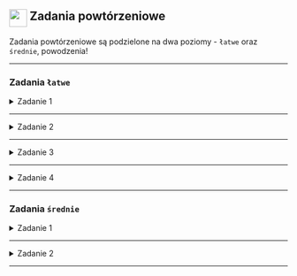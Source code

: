 ##  <img width=32 align='top' src='https://www.svgrepo.com/show/132029/homework.svg' /> Zadania powtórzeniowe

Zadania powtórzeniowe są podzielone na dwa poziomy - `łatwe` oraz `średnie`, powodzenia!

---

### Zadania `łatwe`

<details>
  <summary> Zadanie 1 </summary>

  Stwórz komponent licznika z limiterem, licznik ma posiadać przycisk zwiększający liczbę o jeden, a także zmniejszający o jeden oraz przycisk resetujący do 0.
  Limiter licznika ma działać na zasadzie wykrycia jeżeli w ciągu sekundy został wciśniety więcej niż raz przycisk to ma dodać lub odjąć tylko pojedyńczą wartość.
  
  #### Mechanizm limitera kliknięć
  
  #### Używamy useRef do przechowywania:
  - Czasu ostatniego kliknięcia (np. `clickTimerRef`)
  - Liczby kliknięć w ciągu sekundy (np. `clickCountRef`)
  
  #### Funkcja handleCountChange
  - Sprawdza czas między kliknięciami
  - Dozwala tylko na jedną zmianę licznika w ciągu sekundy
  - Resetuje licznik kliknięć po upływie sekundy

</details>

---

<details>
  <summary> Zadanie 2 </summary>

  Stwórz komponent który przyjmuje listę użytkowników i posiada opcję sortowania po wieku lub czasie sesji.

  #### Zarządzanie sortowaniem
  - Stan `sortCriteria` przechowuje aktualnie wybrany klucz sortowania
  - Stan `sortDirection` określa kierunek sortowania (rosnąco/malejąco)
    
  #### Mechanizm sortowania
  - Wykorzystano `useMemo` dla wydajnego sortowania
  - Możliwość sortowania po `wieku` lub `czasie sesji`
  - Przełączanie kierunku sortowania przy ponownym kliknięciu

  #### Interfejs użytkownika
  - Przyciski do wyboru kryterium sortowania
  - Strzałki informujące o aktualnym kierunku sortowania
  - Lista użytkowników renderowana za pomocą `FlatList`

  <details>
    <summary>Zbiór danych do wykorzystania</summary>

  ```jsx
 const users = [
    { name: "Jan Kowalski", age: 25, city: "Warszawa", isActive: true, sessionTime: 45 },
    { name: "Anna Nowak", age: 30, city: "Kraków", isActive: false, sessionTime: 22 },
    { name: "Piotr Wiśniewski", age: 2, city: "Gdańsk", isActive: true, sessionTime: 5 },
    { name: "Magdalena Dąbrowska", age: 35, city: "Wrocław", isActive: true, sessionTime: 60 },
    { name: "Tomasz Lewandowski", age: 3, city: "Poznań", isActive: false, sessionTime: 8 },
    { name: "Katarzyna Zielińska", age: 22, city: "Łódź", isActive: true, sessionTime: 38 },
    { name: "Michał Szymański", age: 40, city: "Lublin", isActive: true, sessionTime: 55 },
    { name: "Agnieszka Błaszczyk", age: 33, city: "Katowice", isActive: false, sessionTime: 27 },
    { name: "Robert Majewski", age: 10, city: "Szczecin", isActive: true, sessionTime: 20 },
    { name: "Alicja Jankowska", age: 27, city: "Bydgoszcz", isActive: true, sessionTime: 42 },
    { name: "Marcin Kwiatkowski", age: 32, city: "Białystok", isActive: false, sessionTime: 18 },
    { name: "Monika Grabowska", age: 26, city: "Gdynia", isActive: true, sessionTime: 35 },
    { name: "Krzysztof Nowicki", age: 38, city: "Katowice", isActive: true, sessionTime: 50 },
    { name: "Joanna Adamczyk", age: 29, city: "Wrocław", isActive: false, sessionTime: 15 },
    { name: "Grzegorz Piotrowski", age: 41, city: "Lublin", isActive: true, sessionTime: 57 },
    { name: "Barbara Michalska", age: 36, city: "Poznań", isActive: true, sessionTime: 48 },
    { name: "Adam Kaczmarczyk", age: 24, city: "Warszawa", isActive: false, sessionTime: 30 },
    { name: "Elżbieta Kowalczyk", age: 47, city: "Kraków", isActive: true, sessionTime: 52 },
    { name: "Rafał Mazur", age: 31, city: "Gdańsk", isActive: true, sessionTime: 40 },
    { name: "Dorota Wojciechowska", age: 34, city: "Szczecin", isActive: false, sessionTime: 25 },
    { name: "Konrad Janicki", age: 37, city: "Łódź", isActive: true, sessionTime: 53 },
    { name: "Patrycja Lewandowska", age: 23, city: "Bydgoszcz", isActive: true, sessionTime: 35 },
    { name: "Łukasz Zalewski", age: 42, city: "Wrocław", isActive: false, sessionTime: 20 },
    { name: "Natalia Krawczyk", age: 28, city: "Katowice", isActive: true, sessionTime: 45 },
    { name: "Dawid Kowalewski", age: 13, city: "Lublin", isActive: true, sessionTime: 15 },
    { name: "Ewelina Kamińska", age: 26, city: "Gdańsk", isActive: false, sessionTime: 22 },
    { name: "Sebastian Zając", age: 33, city: "Warszawa", isActive: true, sessionTime: 38 },
    { name: "Justyna Woźniak", age: 30, city: "Poznań", isActive: true, sessionTime: 42 },
    { name: "Marek Górski", age: 44, city: "Kraków", isActive: false, sessionTime: 16 },
    { name: "Karolina Dudek", age: 7, city: "Szczecin", isActive: true, sessionTime: 10 },
    { name: "Jacek Pawlak", age: 36, city: "Łódź", isActive: true, sessionTime: 47 },
    { name: "Aleksandra Górecka", age: 25, city: "Bydgoszcz", isActive: false, sessionTime: 28 },
    { name: "Paweł Rutkowski", age: 41, city: "Gdynia", isActive: true, sessionTime: 56 },
    { name: "Izabela Kozłowska", age: 29, city: "Wrocław", isActive: true, sessionTime: 40 },
    { name: "Szymon Marek", age: 35, city: "Katowice", isActive: false, sessionTime: 17 },
    { name: "Marta Kowalska", age: 32, city: "Lublin", isActive: true, sessionTime: 44 },
    { name: "Wojciech Nowak", age: 38, city: "Poznań", isActive: true, sessionTime: 51 },
    { name: "Dominika Mazurek", age: 24, city: "Warszawa", isActive: false, sessionTime: 32 },
    { name: "Artur Janowski", age: 43, city: "Kraków", isActive: true, sessionTime: 54 },
    { name: "Weronika Sikora", age: 31, city: "Gdańsk", isActive: true, sessionTime: 39 },
    { name: "Daniel Pawelec", age: 37, city: "Szczecin", isActive: false, sessionTime: 26 },
    { name: "Kinga Kowalczyk", age: 26, city: "Łódź", isActive: true, sessionTime: 36 },
    { name: "Maciej Sikora", age: 40, city: "Bydgoszcz", isActive: true, sessionTime: 52 },
    { name: "Sylwia Zawadzka", age: 28, city: "Wrocław", isActive: false, sessionTime: 21 },
    { name: "Marcin Gutowski", age: 33, city: "Katowice", isActive: true, sessionTime: 41 },
    { name: "Renata Jabłońska", age: 39, city: "Lublin", isActive: true, sessionTime: 49 },
    { name: "Damian Kaczmar", age: 25, city: "Poznań", isActive: false, sessionTime: 19 },
    { name: "Angelika Mazur", age: 34, city: "Warszawa", isActive: true, sessionTime: 46 },
    { name: "Adrian Nowicki", age: 15, city: "Gdańsk", isActive: true, sessionTime: 16 },
    { name: "Kamila Lisowska", age: 30, city: "Kraków", isActive: false, sessionTime: 24 },
    { name: "Dariusz Michalski", age: 16, city: "Szczecin", isActive: true, sessionTime: 14 },
    { name: "Martyna Grabowska", age: 27, city: "Łódź", isActive: true, sessionTime: 37 },
    { name: "Jarosław Wróblewski", age: 45, city: "Bydgoszcz", isActive: false, sessionTime: 13 },
    { name: "Żaneta Sikora", age: 20, city: "Wrocław", isActive: true, sessionTime: 33 },
    { name: "Radosław Kozioł", age: 41, city: "Katowice", isActive: true, sessionTime: 55 },
    { name: "Edyta Marek", age: 32, city: "Lublin", isActive: false, sessionTime: 29 },
    { name: "Mateusz Pawłowski", age: 38, city: "Poznań", isActive: true, sessionTime: 47 },
    { name: "Paulina Jankowska", age: 26, city: "Warszawa", isActive: true, sessionTime: 43 },
    { name: "Mariusz Kowalczyk", age: 43, city: "Gdańsk", isActive: false, sessionTime: 18 },
    { name: "Justyna Adamska", age: 31, city: "Kraków", isActive: true, sessionTime: 41 },
    { name: "Bartosz Mazurek", age: 37, city: "Szczecin", isActive: true, sessionTime: 50 },
    { name: "Anna Wojciechowska", age: 28, city: "Łódź", isActive: false, sessionTime: 23 },
    { name: "Kamil Lewicki", age: 40, city: "Bydgoszcz", isActive: true, sessionTime: 53 },
    { name: "Dominika Skolimowska", age: 24, city: "Lublin", isActive: true, sessionTime: 34 },
    { name: "Michał Nowak", age: 25, city: "Katowice", isActive: false, sessionTime: 27 },
    { name: "Klaudia Zielińska", age: 9, city: "Lublin", isActive: true, sessionTime: 12 },
    { name: "Piotr Mazur", age: 34, city: "Poznań", isActive: true, sessionTime: 45 },
    { name: "Agata Jankowska", age: 30, city: "Warszawa", isActive: false, sessionTime: 20 },
    { name: "Rafał Krawczyk", age: 12, city: "Gdańsk", isActive: true, sessionTime: 14 },
    { name: "Monika Dudek", age: 27, city: "Kraków", isActive: true, sessionTime: 39 },
    { name: "Tomasz Wojciechowski", age: 36, city: "Szczecin", isActive: false, sessionTime: 31 },
    { name: "Katarzyna Kowalczyk", age: 31, city: "Łódź", isActive: true, sessionTime: 42 },
    { name: "Łukasz Nowicki", age: 4, city: "Bydgoszcz", isActive: true, sessionTime: 7 },
    { name: "Natalia Mazurek", age: 29, city: "Wrocław", isActive: false, sessionTime: 25 },
    { name: "Adam Jankowski", age: 38, city: "Katowice", isActive: true, sessionTime: 48 },
    { name: "Barbara Sikora", age: 32, city: "Lublin", isActive: true, sessionTime: 44 },
    { name: "Krzysztof Lewandowski", age: 26, city: "Poznań", isActive: false, sessionTime: 33 },
    { name: "Weronika Kowalska", age: 17, city: "Warszawa", isActive: true, sessionTime: 18 },
    { name: "Szymon Nowak", age: 35, city: "Gdańsk", isActive: true, sessionTime: 46 },
    { name: "Aleksandra Zielińska", age: 30, city: "Kraków", isActive: false, sessionTime: 21 },
    { name: "Marcin Pawłowski", age: 43, city: "Szczecin", isActive: true, sessionTime: 54 },
    { name: "Patrycja Mazur", age: 28, city: "Łódź", isActive: true, sessionTime: 37 },
    { name: "Daniel Kaczmarczyk", age: 7, city: "Bydgoszcz", isActive: false, sessionTime: 9 },
    { name: "Ewelina Kowalczyk", age: 33, city: "Wrocław", isActive: true, sessionTime: 40 },
    { name: "Grzegorz Nowicki", age: 13, city: "Katowice", isActive: true, sessionTime: 15 },
    { name: "Joanna Lewandowska", age: 25, city: "Lublin", isActive: false, sessionTime: 30 },
    { name: "Marek Janicki", age: 9, city: "Poznań", isActive: true, sessionTime: 11 },
    { name: "Julia Wojciechowska", age: 34, city: "Warszawa", isActive: true, sessionTime: 47 }
];
  ```
    
  </details>
  
</details>

---

<details>
  <summary> Zadanie 3 </summary>
  Gra w zgadywanie liczby polega na tym, że komputer losuje liczbę z zakresu i użytkownik ma 3 szansy na zgadniecie liczby.
  Utwórz komponent, który posiada pole wprowadzenia liczby przez użytkownika, z każdym nie udanym trafieniem zapełnia się na kolor czerwony jedno z trzech kółek pod polem zatwierdzenia liczby.
  
  #### Inicjalizacja stanu
  - W komponencie wykorzystaj `useState` do przechowywania liczby prób, wartości wprowadzonej przez użytkownika oraz wylosowanej liczby.
  #### Losowanie liczby
  - Na początku gry, za pomocą `Math.random`, wylosuj liczbę z przedziału 1-15 i zapisz ją w stanie.
  #### Obsługa wprowadzenia
  - Użyj `TextInput` do wprowadzenia liczby przez użytkownika. Zaktualizuj stan za pomocą `onChangeText`.
  #### Logika gry
  - Dodaj funkcję `handleGuess`, która będzie sprawdzać, czy wprowadzona liczba jest poprawna i aktualizować stan liczby prób.
  #### Wyświetlanie prób
  - Utwórz 3 kółka, które będą zmieniać kolor na czerwony przy każdej nieudanej próbie, a przy udanej na zielono. Użyj `map` do generowania kółek.
  
</details>

---

<details>

  <summary> Zadanie 4 </summary>
  Stwórz aplikację, która wyświetla listę przedmiotów i pozwala użytkownikowi filtrować je na podstawie wpisanego tekstu.
  Jeżeli danego przedmiotu nie będzie w zbiorze danych to pole wprowadzania ma się wyszarzyć i "wyłączyć".
  

  #### Inicjalizacja stanu: 
  
  - Użyj `useState` do zarządzania listą przedmiotów oraz tekstem filtra.
  - Wykorzystaj `useEffect`, aby zaktualizować filtrowaną listę za każdym razem, gdy zmienia się tekst filtra.
  - Zastosuj `useMemo` do obliczania filtrowanej listy tylko wtedy, gdy zmienia się tekst filtra.

  <details>
    <summary>Zbiór danych do wykorzystania</summary>

  ```jsx
const beerList = [
  "Heineken",
  "Budweiser",
  "Guinness",
  "Corona",
  "Amstel",
  "Stella Artois",
  "Beck's",
  "Carlsberg",
  "Miller",
  "Coors",
  "Hoegaarden",
  "Blue Moon",
  "Peroni",
  "Kronenbourg",
  "Samuel Adams",
  "Sierra Nevada",
  "Newcastle Brown Ale",
  "Pilsner Urquell",
  "Asahi",
  "Kirin",
  "Sapporo",
  "Tsingtao",
  "Yuengling",
  "Foster's",
  "Tiger Beer",
  "Dos Equis",
  "Tecate",
  "Modelo",
  "Sol",
  "Lech",
  "Żywiec",
  "Tyskie",
  "Okocim",
  "Carling",
  "Bitburger",
  "Warsteiner",
  "Paulaner",
  "Spaten",
  "Weihenstephaner",
  "Franziskaner",
  "Augustiner",
  "Grolsch",
  "Dommelsch",
  "Leffe",
  "Chimay",
  "Duvel",
  "Orval",
  "Jurajska pomarańcza",
  "La Chouffe",
  "Rochefort",
  "Grimbergen",
  "Affligem",
  "Delirium Tremens",
  "Palm",
  "Hoegaarden Rosée",
  "Maredsous",
  "Corsendonk",
  "Brouwerij't IJ",
  "Bavaria",
  "Jupiler",
  "Pilsner",
  "Kozel",
  "Staropramen",
  "Velkopopovický Kozel",
  "Budvar",
  "Gambrinus",
  "Birell",
  "Radegast",
  "Zlatopramen",
  "Starobrno",
  "Clausthaler",
  "Schneider Weisse",
  "Erdinger",
  "Oettinger",
  "Löwenbräu",
  "Hacker-Pschorr",
  "Ayinger",
  "Weihenstephan",
  "Radeberger",
  "Reissdorf",
  "Früh",
  "Gaffel",
  "Schöfferhofer",
  "König Pilsener",
  "Henninger",
  "Störtebeker",
  "Baltika",
  "Zywiec Porter",
  "Fuller's",
  "Young's",
  "Boddingtons",
  "Old Speckled Hen",
  "Tennent's",
  "Brahma",
  "Skol",
  "Antarctica",
  "Cristal",
  "Cusqueña",
  "Pilsen Callao",
  "Quilmes",
  "Victoria Bitter"
];
  ```
    
  </details>
  
</details>

---


### Zadania `średnie`


<details>
  <summary> Zadanie 1 </summary>

  Stwórz gre "EmojiClicker", polegającą na klikaniu przycisku w aplikacji, który w efekcie będzie zwiększał licznik kliknięć, przy odpowiednim progu kliknięć będzie możliwość sprzedaży osiągniecia (dowolna tablica 10 osiągnięć którymi ikonami będą emoji). Osiągnięcia będzie można sprzedać aby zwiększyć ilość monet (dodatkowe pole w prawym górnym rogu ekranu) przy jednoczesnym odjęciu ilości kliknięć (oraz usunięciu osiągniecia z tablicy). Na górnym pasku będzie widniał sklep, który będzie miał możliwe modifikatory klikniecia do zakupienia: 10x - 1 000 monet, 20x - 20 000 monet, 50x - 500 000 monet, 100x - 1 000 000 monet. Zakupiony modifykator będzie modyfikował ilość uzyskanych kliknieć w przycisk w zależności od mnożnika.
  
  #### Struktura Kontekstu
  - Użyj `useState()` do zarządzania stanem gry
  - Przechowuj stan: `kliknięcia`, `monety`, `osiągnięcia`, `modyfikatory`
  - Stwórz funkcje do obsługi `kliknięć`, `sprzedaży osiągnięć` i `zakupu modyfikatorów`

  #### Komponenty do zaimplementowania
  - EmojiClicker: Główny ekran gry
  - Górny pasek z monetami i sklepem
  - Przycisk główny do klikania
  - Lista osiągnięć
  - Modal sklepu z modyfikatorami

  #### Logika Gry

  - Kliknięcia zwiększają licznik
  - Osiągnięcia można sprzedać za monety, wtedy ilość kliknięć jest redukowana o próg osiągniecia, a monety dodawane są do stanu konta.
  - Modyfikatory zwiększają wartość kliknięć

  #### Kolejne kroki

  - Dodaj walidację zakupu modyfikatorów
  - Zaimplementuj modal sklepu

  <details>
    <summary>Informacje dodatkowe</summary>

  ```jsx
const INITIAL_ACHIEVEMENTS = [
  { id: 1, emoji: '🚀', threshold: 10, coins: 50 },
  { id: 2, emoji: '🏆', threshold: 500, coins: 100 },
  { id: 3, emoji: '🌟', threshold: 1000, coins: 250 },
  { id: 4, emoji: '💎', threshold: 2500, coins: 500 },
  { id: 5, emoji: '🌈', threshold: 5000, coins: 1000 },
  { id: 6, emoji: '🚀', threshold: 10000, coins: 2500 },
  { id: 7, emoji: '🏆', threshold: 25000, coins: 5000 },
  { id: 8, emoji: '🌟', threshold: 50000, coins: 10000 },
  { id: 9, emoji: '💎', threshold: 100000, coins: 25000 },
  { id: 10, emoji: '🌈', threshold: 250000, coins: 50000 }
];

const MODIFIERS = [
  { multiplier: 10, cost: 1000, label: '10x' },
  { multiplier: 20, cost: 20000, label: '20x' },
  { multiplier: 50, cost: 500000, label: '50x' },
  { multiplier: 100, cost: 1000000, label: '100x' }
];
  ```
  </details>

  <div display='inline'>
    
  ![obraz](https://github.com/user-attachments/assets/6f66ea4f-6f23-4b75-a73a-b702184f2ade)
  ![obraz](https://github.com/user-attachments/assets/8dc0a166-5ab3-4015-91a8-7d4d23399e1a)

  </div>

  #### Komponent `modal`
  Modal jest specjalnym komponentem interfejsu użytkownika, który wyświetla treść nad aktualnym ekranem, tworząc efekt nakładki lub okna dialogowego.
  ```jsx
<Modal
    animationType="slide" // Rodzaj animacji : {slide, fade}
    transparent={true}    // Czy tło jest przezroczyste: {true,false}
    visible={false}     // Czy modal jest widoczny: {true,false}
    onRequestClose={() => {}} // Funkcja przy zamknięciu (wymagane na Androidzie)
>
  {/* Zawartość modala */}
</Modal>
  ```
  Przykład wykorzystania komponentu `modal`
  ```jsx
const [modalVisible, setModalVisible] = useState(false);

return (
  <View>
    <Modal
      animationType="slide"
      transparent={true}
      visible={modalVisible}
      onRequestClose={() => setModalVisible(false)}
    >
      <View style={styles.modalContainer}>
        <Text>Treść modala</Text>
        <Button 
          title="Zamknij" 
          onPress={() => setModalVisible(false)} 
        />
      </View>
    </Modal>

    <Button 
      title="Otwórz Modal" 
      onPress={() => setModalVisible(true)} 
    />
  </View>
)
  ```
  
</details>

---

<details>
  <summary> Zadanie 2 </summary>
  Utwórz komponent który generuje planszę bloków 3x3, a każdy każdy blok ma przypisany do siebie kolor, który po kliknieciu podmieni kolor tła aplikacji. Bloki na początku gry zostaną pokazane ze swoimi kolorami przez 2 sekundy, a następnie pojawi się kombinacja bloków do klikniecia na dole ekranu. Celem gry będzie wybranie odpowiedniej kolejności bloków z planszy tak aby zgadzały się ze schematem w danej rundzie. Jeżeli użytkownikowi się uda to pojawi się Alert z informacją, że wygrał, w przeciwnym wypadku że przegrał.
  
  #### Struktura komponentów
  - Utwórz główny komponent ColorMemoryGame
  - Wewnątrz niego stwórz komponenty:
    - GameBoard - plansza 3x3 z blokami
    - ColorBlocks - bloki do wyboru na dole ekranu

  #### Stan gry
  - Użyj useState do zarządzania stanem:
    - tablica kolorów bloków
    - aktualny kolor tła
    - sekwencja do zapamiętania
    - aktualna sekwencja gracza
    - stan gry (czy trwa, czy została zakończona)

  #### Logika wyświetlania bloków
  - Na początku pokaż bloki na 2 sekundy
  - Ukryj ich faktyczne kolory
  - Wygeneruj losową sekwencję do zapamiętania
  
  #### Mechanika gry
  - Dodaj funkcję handleBlockPress do:
    - zmiany koloru tła po kliknięciu
    - sprawdzania poprawności sekwencji
    - wyświetlania alertu o wyniku


  <details>
    <summary> Podpowiedź </summary>
   
  ```jsx
import React, { useState, useEffect } from 'react';
import { View, TouchableOpacity, Dimensions, Text, Alert, StyleSheet } from 'react-native';

const { width } = Dimensions.get('window'); // Właściwość wielkości ekranu, dostępne również jest height
const BLOCK_SIZE = width / 3 - 35; // Wielkość bloku z planszy 3x3

const ColorMemoryGame = () => {
  const [boardColors, setBoardColors] = useState(generateRandomColors());
  const [backgroundColor, setBackgroundColor] = useState('white');
  const [currentSequence, setCurrentSequence] = useState([]);
  const [targetSequence, setTargetSequence] = useState([]);
  const [gameStarted, setGameStarted] = useState(false);

  // Inicjalizacja gry
  useEffect(() =>{
  startGame()
  },[])

// Generowanie unikalnych, jasnych kolorów
  const generateRandomColors = () => {
    const colors = [
      '#FF6B6B', '#4ECDC4', '#45B7D1', 
      '#FDCB6E', '#6C5CE7', '#FF8A5B', 
      '#2ECC71', '#3498DB', '#9B59B6'
    ];
    return colors.sort(() => 0.5 - Math.random());
  };


  // Rozpoczęcie gry
  const startGame = () => {
    // Pokaż bloki na 2 sekundy
    // Wygeneruj sekwencję do zapamiętania
  }

  // Obsługa kliknięcia bloku
  const handleBlockPress = (color) => {
    // Zmień kolor tła
    // Dodaj kolor do aktualnej sekwencji
    // Sprawdź poprawność sekwencji
  }

  // Weryfikacja sekwencji
  const checkSequence = () => {
    // Porównaj aktualną sekwencję z docelową
    // Pokaż alert o wyniku
  }

  // Reset gry
  const resetGame = () => {
    setCurrentSequence([]);
    setBackgroundColor('white');
    startGame();
  };

  return (
    // Renderowanie planszy i bloków
  );
};

export default ColorMemoryGame;
  ```
  
  </details>
  
  Przykładowy wygląd aplikacji

  <div display='inline' width='500'>
  
  ![obraz](https://github.com/user-attachments/assets/7c2646d8-d8a5-4543-8987-ec2d89823235)
  ![obraz](https://github.com/user-attachments/assets/afe323a2-8a38-4125-a2a4-1403f9f567ca)
  ![obraz](https://github.com/user-attachments/assets/71b60539-5806-4421-8ed6-90b7afb8644f)
  
  </div>
  
</details>

---

